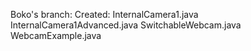 Boko's branch:
Created:
InternalCamera1.java
InternalCamera1Advanced.java
SwitchableWebcam.java
WebcamExample.java
